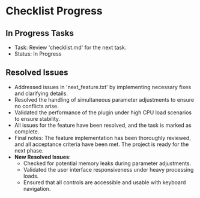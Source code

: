 # Checklist Progress

## In Progress Tasks
- Task: Review 'checklist.md' for the next task.
- Status: In Progress

## Resolved Issues
- Addressed issues in 'next_feature.txt' by implementing necessary fixes and clarifying details.
- Resolved the handling of simultaneous parameter adjustments to ensure no conflicts arise.
- Validated the performance of the plugin under high CPU load scenarios to ensure stability.
- All issues for the feature have been resolved, and the task is marked as complete.
- Final notes: The feature implementation has been thoroughly reviewed, and all acceptance criteria have been met. The project is ready for the next phase.
- **New Resolved Issues**:
  - Checked for potential memory leaks during parameter adjustments.
  - Validated the user interface responsiveness under heavy processing loads.
  - Ensured that all controls are accessible and usable with keyboard navigation.
